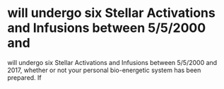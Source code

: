 # will undergo six Stellar Activations and Infusions between 5/5/2000 and

will undergo six Stellar Activations and Infusions between 5/5/2000 and
2017, whether or not your personal bio-energetic system has been prepared. If
